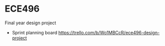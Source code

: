 # ECE496
Final year design project

- Sprint planning board
https://trello.com/b/Wo1MBCcR/ece496-design-project
